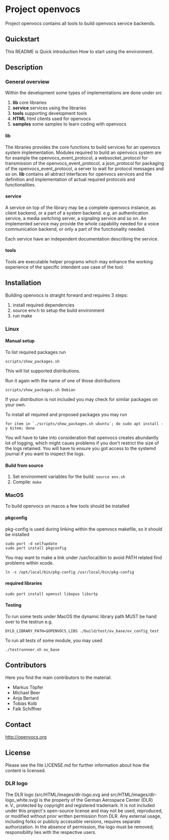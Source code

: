 # Project openvocs

Project openvocs contains all tools to build openvocs service backends.

## Quickstart

This README is Quick introduction How to start using the environment.

## Description

### General overview

Within the development some types of implementations are done under src
1. **lib**          core libraries
2. **service**      services using the libraries
3. **tools**        supporting development tools
4. **HTML**         html clients used for openvocs
5. **samples**      some samples to learn coding with openvocs

#### lib
The libraries provides the core functions to build services for an openvocs system implementation. Modules required to build an openvocs system are for example the openvocs_event_protocol, a websocket_protocol for transmission of the openvocs_event_protocol, a json_protocol for packaging of the openvocs_event_protocol, a server to wait for protocol messages and so on.
**lib** contains all abtract interfaces for openvocs services and the definition and implementation of actual required protocols and functionalities.

#### service
A service on top of the library may be a complete openvocs instance, as client backend, or a part of a system backend. e.g. an authentication service, a media switching server, a signaling service and so on. An implemented service may provide the whole capability needed for a voice communication backend, or only a part of the functionality needed.

Each service have an independent documentation describing the service.

#### tools
Tools are executable helper programs which may enhance the working experience of the specific intendent use case of the tool.

## Installation

Building openvocs is straight forward and requires 3 steps:

1) install required dependencies
2) source env.h to setup the build environment
3) run make

### Linux

#### Manual setup

To list required packages run

```
scripts/show_packages.sh
```

This will list supported distributions.

Run it again with the name of one of those distributions

```
scripts/show_packages.sh Debian
```
If your distribution is not included you may check for similar packages on your own.

To install all required and proposed packages you may run
```
for item in `./scripts/show_packages.sh ubuntu`; do sudo apt install -y $item; done
```

You will have to take into consideration that openvocs creates abundantly lot of logging, which might caues problems if you don't restrict the size of the logs retained.
You will have to ensure you got access to the systemd journal if you want to inspect the logs.

#### Build from source

1. Set environment variables for the build: `source env.sh`
2. Compile: `make`

### MacOS

To build openvocs on macos a few tools should be installed

#### pkgconfig

pkg-config is used during linking within the openvocs makefile,
so it should be installed

```
sudo port -d selfupdate
sudo port install pkgconfig
```

You may want to make a link under /usr/local/bin to avoid PATH related find
problems within xcode.

```
ln -s /opt/local/bin/pkg-config /usr/local/bin/pkg-config
```

#### required libraries

```
sudo port install openssl libopus libsrtp
```


#### Testing

To run some tests under MacOS the dynamic library path MUST be hand over to
the testrun e.g.

```
DYLD_LIBRARY_PATH=$OPENVOCS_LIBS ./build/test/ov_base/ov_config_test
```

To run all tests of some module, you may used
```
./testrunnner.sh ov_base
```

## Contributors
Here you find the main contributors to the material:

- Markus Töpfer
- Michael Beer
- Anja Bertard
- Tobias Kolb
- Falk Schiffner

## Contact
http://openvocs.org


## License
Please see the file LICENSE.md for further information about how the content is licensed.

### DLR logo
The DLR logo (src/HTML/images/dlr-logo.svg and src/HTML/images/dlr-logo_white.svg) is the property of the German Aerospace Center (DLR) e. V., protected by copyright and registered trademark.
It is not included under this project's open-source license and may not be used, reproduced, or modified without prior written permission from DLR.
Any external usage, including forks or publicly accessible versions, requires separate authorization. In the absence of permission, the logo must be removed; responsibility lies with the respective users. 
